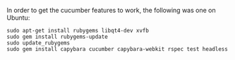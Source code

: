 In order to get the cucumber features to work, the following was one on Ubuntu:

    sudo apt-get install rubygems libqt4-dev xvfb
    sudo gem install rubygems-update
    sudo update_rubygems  
    sudo gem install capybara cucumber capybara-webkit rspec test headless
